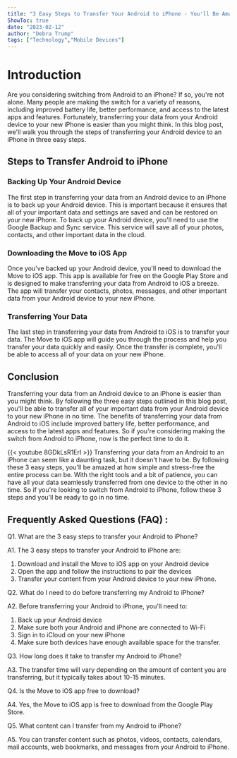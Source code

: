 ```yaml
---
title: "3 Easy Steps to Transfer Your Android to iPhone - You'll Be Amazed at How Simple It Is!"
ShowToc: true 
date: "2023-02-12"
author: "Debra Trump" 
tags: ["Technology","Mobile Devices"]
---
```

# Introduction
Are you considering switching from Android to an iPhone? If so, you're not alone. Many people are making the switch for a variety of reasons, including improved battery life, better performance, and access to the latest apps and features. Fortunately, transferring your data from your Android device to your new iPhone is easier than you might think. In this blog post, we'll walk you through the steps of transferring your Android device to an iPhone in three easy steps. 

## Steps to Transfer Android to iPhone

### Backing Up Your Android Device
The first step in transferring your data from an Android device to an iPhone is to back up your Android device. This is important because it ensures that all of your important data and settings are saved and can be restored on your new iPhone. To back up your Android device, you'll need to use the Google Backup and Sync service. This service will save all of your photos, contacts, and other important data in the cloud.

### Downloading the Move to iOS App
Once you've backed up your Android device, you'll need to download the Move to iOS app. This app is available for free on the Google Play Store and is designed to make transferring your data from Android to iOS a breeze. The app will transfer your contacts, photos, messages, and other important data from your Android device to your new iPhone.

### Transferring Your Data
The last step in transferring your data from Android to iOS is to transfer your data. The Move to iOS app will guide you through the process and help you transfer your data quickly and easily. Once the transfer is complete, you'll be able to access all of your data on your new iPhone.

## Conclusion

Transferring your data from an Android device to an iPhone is easier than you might think. By following the three easy steps outlined in this blog post, you'll be able to transfer all of your important data from your Android device to your new iPhone in no time. The benefits of transferring your data from Android to iOS include improved battery life, better performance, and access to the latest apps and features. So if you're considering making the switch from Android to iPhone, now is the perfect time to do it.

{{< youtube 8GDkLsR1ErI >}} 
Transferring your data from an Android to an iPhone can seem like a daunting task, but it doesn't have to be. By following these 3 easy steps, you'll be amazed at how simple and stress-free the entire process can be. With the right tools and a bit of patience, you can have all your data seamlessly transferred from one device to the other in no time. So if you're looking to switch from Android to iPhone, follow these 3 steps and you'll be ready to go in no time.

## Frequently Asked Questions (FAQ) :
Q1. What are the 3 easy steps to transfer your Android to iPhone?

A1. The 3 easy steps to transfer your Android to iPhone are: 
1. Download and install the Move to iOS app on your Android device 
2. Open the app and follow the instructions to pair the devices 
3. Transfer your content from your Android device to your new iPhone.

Q2. What do I need to do before transferring my Android to iPhone?

A2. Before transferring your Android to iPhone, you'll need to: 
1. Back up your Android device 
2. Make sure both your Android and iPhone are connected to Wi-Fi 
3. Sign in to iCloud on your new iPhone 
4. Make sure both devices have enough available space for the transfer.

Q3. How long does it take to transfer my Android to iPhone?

A3. The transfer time will vary depending on the amount of content you are transferring, but it typically takes about 10-15 minutes.

Q4. Is the Move to iOS app free to download?

A4. Yes, the Move to iOS app is free to download from the Google Play Store.

Q5. What content can I transfer from my Android to iPhone?

A5. You can transfer content such as photos, videos, contacts, calendars, mail accounts, web bookmarks, and messages from your Android to iPhone.


